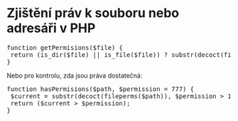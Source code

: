 <!--
title : Zjištění práv k souboru nebo adresáři v PHP
author : Roman Ožana <ozana@omdesign.cz>
date : 5.9.2012 10:43:05
tags : PHP, tip
-->

# Zjištění práv k souboru nebo adresáři v PHP

<pre>function getPermisions($file) {
 return (is_dir($file) || is_file($file)) ? substr(decoct(fileperms($path)), -4) : '0000';
}</pre>

Nebo pro kontrolu, zda jsou práva dostatečná:

<pre>function hasPermisions($path, $permission = 777) {
 $current = substr(decoct(fileperms($path)), $permission &gt; 1000 ? -4 : -3);
 return ($current &gt; $permission);
}</pre><p</p>